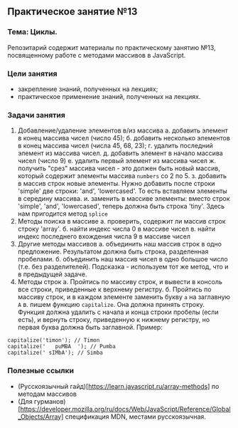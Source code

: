 ## Практическое занятие №13

### Тема: Циклы.

Репозитарий содержит материалы по практическому занятию №13, посвященному работе с методами массивов в JavaScript.

### Цели занятия
- закрепление знаний, полученных на лекциях;
- практическое применение знаний, полученных на лекциях.

### Задачи занятия
1. Добавление/удаление элементов в/из массива
 а. добавить элемент в конец массива чисел (число 45);
 б. добавить несколько элементов в конец массива чисел (числа 45, 68, 23);
 г. удалить последний элемент из массива чисел.
 д. добавить элемент в начало массива чисел (число 9)
 е. удалить первый элемент из массива чисел
 ж. получить "срез" массива чисел - это должен быть новый массив, который содержит элементы массива `numbers` со 2 по 5.
 з. добавить в массив строк новые элементы. Нужно добавить после строки 'simple' две строки: 'and', 'lowercased'. То есть вставляем элементы в середину массива.
 и. заменить в массиве элементы: вместо строк 'simple', 'and', 'lowercased', теперь должна быть строка 'tiny'. Здесь нам пригодится метод `splice`
2. Методы поиска в массиве
 а. проверить, содержит ли массив строк строку 'array'.
 б. найти индекс числа 0  в массиве чисел
 в. найти индекс последнего вхождения числа 9 в массиве чисел
3. Другие методы массивов
 а. объединить наш массив строк в одно предложение. Результатом должна быть строка, разделенная пробелами.
 б. объединить наш массив чисел в одно большое число (т.е. без разделителей). Подсказка - используем тот же метод, что и в предыдущей задаче.
4. Методы строк
 а. Пройтись по массиву строк, и вывести в консоль все строки, приведенные к верхнему регистру.
 б. Пройтись по массиву строк, и в каждом элементе заменить букву `a` на заглавную `A`
 в. пишем функцию `capitalize`. Она должна принять строку. Функция должна удалить с начала и конца строки пробелы (если есть), и вернуть строку, приведенную к нижнему регистру, но первая буква должна быть заглавной. Пример:
 ```
 capitalize('timon'); // Timon
 capitalize('   puMBA  '); // Pumba
 capitalize(' sIMbA'); // Simba
 ```

### Полезные ссылки
- (Русскоязычный гайд)[https://learn.javascript.ru/array-methods] по методам массивов
- (Для гурманов)[https://developer.mozilla.org/ru/docs/Web/JavaScript/Reference/Global_Objects/Array] спецификация MDN, местами русскоязычная.